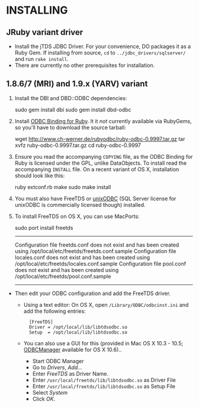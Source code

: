 INSTALLING
==========

JRuby variant driver
--------------------

  * Install the jTDS JDBC Driver. For your convenience, DO packages it as a Ruby
    Gem. If installing from source, `cd` to `../jdbc_drivers/sqlserver/` and run
    `rake install`.
  * There are currently no other prerequisites for installation.

1.8.6/7 (MRI) and 1.9.x (YARV) variant
--------------------------------------

  1. Install the DBI and DBD::ODBC dependencies:

        sudo gem install dbi
        sudo gem install dbd-odbc

  2. Install [ODBC Binding for Ruby][rubyodbc]. It it *not* currently available
     via RubyGems, so you'll have to download the source tarball:

        wget http://www.ch-werner.de/rubyodbc/ruby-odbc-0.9997.tar.gz
        tar xvfz ruby-odbc-0.9997.tar.gz
        cd ruby-odbc-0.9997


  3. Ensure you read the accompanying `COPYING` file, as the ODBC Binding for Ruby
     is licensed under the GPL, unlike DataObjects. To install read the
     accompanying `INSTALL` file. On a recent variant of OS X, installation
     should look like this:

        ruby extconf.rb
        make
        sudo make install

  4. You must also have FreeTDS or [unixODBC][unixodbc] (SQL Server license for
     unixODBC is commercially licensed though) installed.

  5. To install FreeTDS on OS X, you can use MacPorts:

        sudo port install freetds

        ****************************************************************
        Configuration file freetds.conf does not exist and has been created using
            /opt/local/etc/freetds/freetds.conf.sample
        Configuration file locales.conf does not exist and has been created using
            /opt/local/etc/freetds/locales.conf.sample
        Configuration file pool.conf does not exist and has been created using
            /opt/local/etc/freetds/pool.conf.sample
        ****************************************************************


  * Then edit your ODBC configuration and add the FreeTDS driver.

    * Using a text editor: On OS X, open `/Library/ODBC/odbcinst.ini` and add
      the following entries:

            [FreeTDS]
            Driver = /opt/local/lib/libtdsodbc.so
            Setup  = /opt/local/lib/libtdsodbc.so

    * You can also use a GUI for this (provided in Mac OS X 10.3 - 10.5;
      [ODBCManager][odbcmanager] available for OS X 10.6)..
      * Start ODBC Manager
      * Go to *Drivers*, *Add...*
      * Enter _FreeTDS_ as Driver Name.
      * Enter `/usr/local/freetds/lib/libtdsodbc.so` as Driver File
      * Enter `/usr/local/freetds/lib/libtdsodbc.so` as Setup File
      * Select *System*
      * Click *OK*.


[rubyodbc]:http://www.ch-werner.de/rubyodbc/README
[unixodbc]:http://www.unixodbc.org/
[odbcmanager]:http://www.odbcmanager.net/index.php
